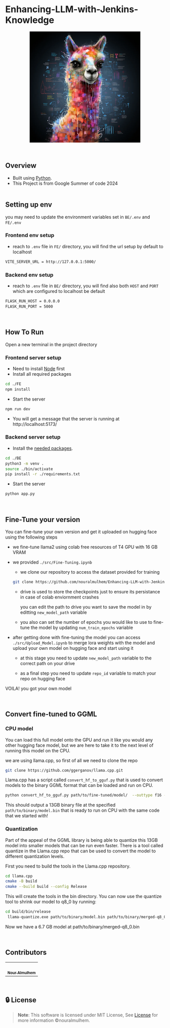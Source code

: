 # Enhancing-LLM-with-Jenkins-Knowledge

<div align="center">
   <img align="center" height='350px' src="images/llama2.webp" alt="logo">
   <br>


</div>

<p align="center">
    <br>
</p>

<!-- <hr style="background-color: #4b4c60"></hr> -->


## Overview

<ul>
<li> Built using <a href="https://docs.python.org/3/">Python</a>.</li>
<li> This Project is from Google Summer of code 2024</li>

<br>

</ul>
</li>
</ul>

<!-- <hr style="background-color: #4b4c60"></hr> -->

<a id = "Env"></a>

## Setting up env

you may need to update the environment variables set in `BE/.env` and `FE/.env`

### Frontend env setup

- reach to `.env` file in `FE/` directory, you will find the url setup by default to localhost 

```sh
VITE_SERVER_URL = http://127.0.0.1:5000/
```

### Backend env setup

- reach to `.env` file in `BE/` directory, you will find also both  `HOST` and `PORT` which are configured to localhost be default

```sh
FLASK_RUN_HOST = 0.0.0.0
FLASK_RUN_PORT = 5000
```

<br/>
<!-- <hr style="background-color: #4b4c60"></hr> -->
<a id ="How To Run"></a>


## How To Run

Open a new terminal in the project directory

### Frontend server setup

- Need to install [Node](https://nodejs.org/en/download/package-manager) first
- Install all required packages

```sh
cd ./FE
npm install
```
- Start the server

```sh
npm run dev
```
- You will get a message that the server is running at http://localhost:5173/

### Backend server setup

- Install the <a href="https://github.com/nouralmulhem/Enhancing-LLM-with-Jenkins-Knowledge/tree/main/BE/requirements.txt">needed packages</a>.</li>

```sh
cd ./BE
python3 -m venv .
source ./bin/activate
pip install -r ./requirements.txt
```

- Start the server

```sh
python app.py
```

</br>
<!-- <hr style="background-color: #4b4c60"></hr> -->
<a id = "Fine-Tune"></a>

## Fine-Tune your version

You can fine-tune your own version and get it uploaded on hugging face using the following steps

- we fine-tune llama2 using colab free resources of T4 GPU with 16 GB VRAM
- we provided `./src/Fine-Tuning.ipynb` 
  - we clone our repository to access the dataset provided for training 
  ```sh
  git clone https://github.com/nouralmulhem/Enhancing-LLM-with-Jenkins-Knowledge.git
    ```

  - drive is used to store the checkpoints just to ensure its persistance in case of colab enviornment crashes
  
    you can edit the path to drive you want to save the model in by editting `new_model_path` variable

  - you also can set the number of epochs you would like to use to fine-tune the model by updating `num_train_epochs` variable

- after getting done with fine-tuning the model you can access `./src/Upload_Model.ipynb` to merge lora weights with the model and upload your own model on hugging face and start using it

  - at this stage you need to update `new_model_path` variable to the correct path on your drive

  - as a final step you need to update `repo_id` variable to match your repo on hugging face

VOILA! you got your own model

<br/>
<!-- <hr style="background-color: #4b4c60"></hr> -->
<a id ="GGML"></a>

## Convert fine-tuned to GGML

### CPU model

You can load this full model onto the GPU and run it like you would any other hugging face model, but we are here to take it to the next level of running this model on the CPU.

we are using llama.cpp, so first of all we need to clone the repo

```sh
git clone https://github.com/ggerganov/llama.cpp.git
```

Llama.cpp has a script called `convert_hf_to_gguf.py` that is used to convert models to the binary GGML format that can be loaded and run on CPU.

```sh
python convert_hf_to_gguf.py path/to/fine-tuned/model/  --outtype f16 --outfile path/to/binary/model.bin
```

This should output a 13GB binary file at the specified `path/to/binary/model.bin` that is ready to run on CPU with the same code that we started with!

### Quantization

Part of the appeal of the GGML library is being able to quantize this 13GB model into smaller models that can be run even faster. There is a tool called quantize in the Llama.cpp repo that can be used to convert the model to different quantization levels.

First you need to build the tools in the Llama.cpp repository.

```sh
cd llama.cpp
cmake -B build  
cmake --build build --config Release 
```

This will create the tools in the bin directory. You can now use the quantize tool to shrink our model to q8_0 by running:

```sh
cd build/bin/release
 llama-quantize.exe path/to/binary/model.bin path/to/binary/merged-q8_0.bin q8_0  
```
Now we have a 6.7 GB model at path/to/binary/merged-q8_0.bin


<br/>
<!-- <hr style="background-color: #4b4c60"></hr> -->
<a id ="Contributors"></a>


## Contributors

<table >
  <tr>
    <td align="center"><a href="https://github.com/nouralmulhem"><img src="https://avatars.githubusercontent.com/u/76218033?v=4" width="150;" alt=""/><br /><sub><b>Nour Almulhem</b></sub></a><br /></td>
  </tr>
</table>

<br/>
<a id ="License"></a>

## 🔒 License

> **Note**: This software is licensed under MIT License, See [License](https://github.com/nouralmulhem/Enhancing-LLM-with-Jenkins-Knowledge/blob/main/LICENSE) for more information ©nouralmulhem.
